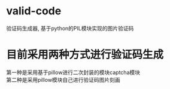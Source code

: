 # valid-code
验证码生成器, 基于python的PIL模块实现的图片验证码


# 目前采用两种方式进行验证码生成
第一种是采用基于pillow进行二次封装的模块captcha模块
<br>
第二种是采用pillow模块自己进行验证码图片刻画
